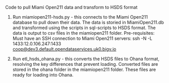 Code to pull Miami Open211 data and transform to HSDS format

1. Run miamiopen211-hsds.py - this connects to the Miami Open211 database to pull down their data.
   The data is storied in MiamiOpen211.db and transformed using the scripts in sql-scripts to HSDS format.
   The data is output to csv files in the miamiopen211 folder.
   Pre-requisites: Must have an SSH connection to Miami Open211 servers: ssh -N -L 1433:12.0.106.247:1433 coop@dev3.default.opendataservices.uk0.bigv.io
   
2. Run etl_hsds_ohana.py - this converts the HSDS files to Ohana format, resolving the key differences that prevent loading.
   Converted files are stored in the ohana folder in the miamiopen211 folder.
   These files are ready for loading into Ohana.

